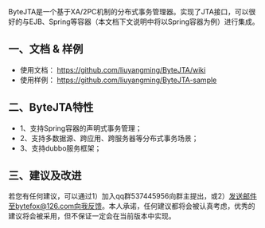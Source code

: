 ﻿ByteJTA是一个基于XA/2PC机制的分布式事务管理器。实现了JTA接口，可以很好的与EJB、Spring等容器（本文档下文说明中将以Spring容器为例）进行集成。

## 一、文档 & 样例
* 使用文档： https://github.com/liuyangming/ByteJTA/wiki
* 使用样例： https://github.com/liuyangming/ByteJTA-sample

## 二、ByteJTA特性
* 1、支持Spring容器的声明式事务管理；
* 2、支持多数据源、跨应用、跨服务器等分布式事务场景；
* 3、支持dubbo服务框架；

## 三、建议及改进
若您有任何建议，可以通过1）加入qq群537445956向群主提出，或2）发送邮件至bytefox@126.com向我反馈。本人承诺，任何建议都将会被认真考虑，优秀的建议将会被采用，但不保证一定会在当前版本中实现。
